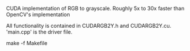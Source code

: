CUDA implementation of RGB to grayscale.
Roughly 5x to 30x faster than OpenCV's implementation

All functionality is contained in CUDARGB2Y.h and CUDARGB2Y.cu.
'main.cpp' is the driver file.

make -f Makefile
